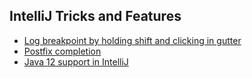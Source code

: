 ## IntelliJ Tricks and Features

- [Log breakpoint by holding shift and clicking in gutter](https://twitter.com/tagir_valeev/status/1195875911800897537)
- [Postfix completion](https://www.jetbrains.com/help/idea/settings-postfix-completion.html)
- [Java 12 support in IntelliJ](https://blog.jetbrains.com/idea/2019/02/java-12-and-intellij-idea)
